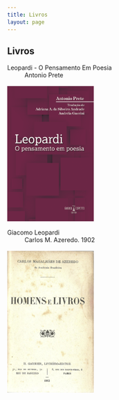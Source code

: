 ```yaml
---
title: Livros
layout: page
---
```


<h2 class="page-tile">
  Livros
</h2>


<div class="article-list-wrap article-list-wrap-active radius">
  <dl>
    <dt class="break-line">
      Leopardi - O Pensamento Em Poesia
    </dt>
    <dd class="break-line">Antonio Prete</dd>
    <br>
    <a href="pdf/Leopardi-O-Pensamento-em-Poesia-Antonio-Prete.pdf" target="_blank">
      <img style="width:200px;" src="img/capa-antonio-prete.png" alt="Livro Homens e Livros, ver PDF">
    </a>  
  </dl>
</div>

<div class="article-list-wrap article-list-wrap-active radius">
  <dl>
    <dt class="break-line">
      Giacomo Leopardi
    </dt>
    <dd class="break-line">Carlos M. Azeredo. 1902</dd>
    <br>
    <a href="pdf/homens-e-livros.pdf" target="_blank">
      <img style="width:200px;" src="img/homens_e_livros.png" alt="Livro Homens e Livros, ver PDF">
    </a>  
  </dl>
</div>
